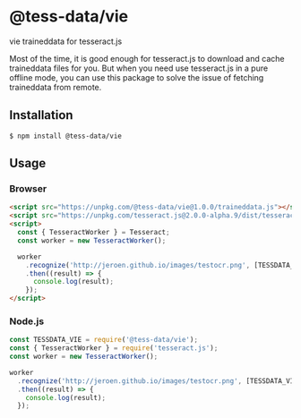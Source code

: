 # @tess-data/vie

vie traineddata for tesseract.js

Most of the time, it is good enough for tesseract.js to download and cache traineddata files for you.
But when you need use tesseract.js in a pure offline mode, you can use this package to solve the issue of fetching traineddata from remote.

## Installation

```
$ npm install @tess-data/vie
```

## Usage

### Browser

```html
<script src="https://unpkg.com/@tess-data/vie@1.0.0/traineddata.js"></script>
<script src="https://unpkg.com/tesseract.js@2.0.0-alpha.9/dist/tesseract.min.js"></script>
<script>
  const { TesseractWorker } = Tesseract;
  const worker = new TesseractWorker();

  worker
    .recognize('http://jeroen.github.io/images/testocr.png', [TESSDATA_VIE])
    .then((result) => {
      console.log(result);
    });
</script>
```

### Node.js

```javascript
const TESSDATA_VIE = require('@tess-data/vie');
const { TesseractWorker } = require('tesseract.js');
const worker = new TesseractWorker();

worker
  .recognize('http://jeroen.github.io/images/testocr.png', [TESSDATA_VIE])
  .then((result) => {
    console.log(result);
  });
```
